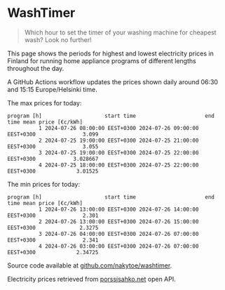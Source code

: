 
# WashTimer

> Which hour to set the timer of your washing machine for cheapest wash? Look no further!

This page shows the periods for highest and lowest electricity prices in Finland 
for running home appliance programs of different lengths throughout the day. 

A GitHub Actions workflow updates the prices shown daily around 06:30 and 15:15 Europe/Helsinki time.

The max prices for today:

	program [h]                    start time                      end time mean price [€c/kWh]
	          1 2024-07-26 08:00:00 EEST+0300 2024-07-26 09:00:00 EEST+0300               3.099
	          2 2024-07-25 19:00:00 EEST+0300 2024-07-25 21:00:00 EEST+0300               3.055
	          3 2024-07-25 19:00:00 EEST+0300 2024-07-25 22:00:00 EEST+0300            3.028667
	          4 2024-07-25 18:00:00 EEST+0300 2024-07-25 22:00:00 EEST+0300             3.01525

The min prices for today:

	program [h]                    start time                      end time mean price [€c/kWh]
	          1 2024-07-26 13:00:00 EEST+0300 2024-07-26 14:00:00 EEST+0300               2.301
	          2 2024-07-26 13:00:00 EEST+0300 2024-07-26 15:00:00 EEST+0300              2.3275
	          3 2024-07-26 04:00:00 EEST+0300 2024-07-26 07:00:00 EEST+0300               2.341
	          4 2024-07-26 03:00:00 EEST+0300 2024-07-26 07:00:00 EEST+0300             2.34725


Source code available at [github.com/nakytoe/washtimer](https://github.com/nakytoe/washtimer).

Electricity prices retrieved from [porssisahko.net](https://porssisahko.net/api) open API.
